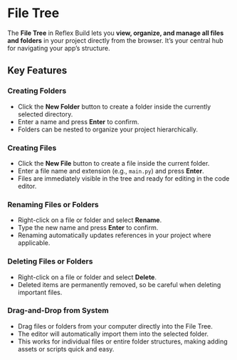 # File Tree

The **File Tree** in Reflex Build lets you **view, organize, and manage all files and folders** in your project directly from the browser. It’s your central hub for navigating your app’s structure.

## Key Features

### Creating Folders
- Click the **New Folder** button to create a folder inside the currently selected directory.
- Enter a name and press **Enter** to confirm.
- Folders can be nested to organize your project hierarchically.

### Creating Files
- Click the **New File** button to create a file inside the current folder.
- Enter a file name and extension (e.g., `main.py`) and press **Enter**.
- Files are immediately visible in the tree and ready for editing in the code editor.

### Renaming Files or Folders
- Right-click on a file or folder and select **Rename**.
- Type the new name and press **Enter** to confirm.
- Renaming automatically updates references in your project where applicable.

### Deleting Files or Folders
- Right-click on a file or folder and select **Delete**.
- Deleted items are permanently removed, so be careful when deleting important files.

### Drag-and-Drop from System
- Drag files or folders from your computer directly into the File Tree.
- The editor will automatically import them into the selected folder.
- This works for individual files or entire folder structures, making adding assets or scripts quick and easy.

